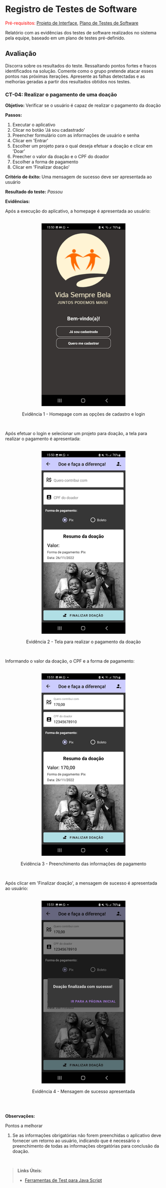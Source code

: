 # Registro de Testes de Software

<span style="color:red">Pré-requisitos: <a href="3-Projeto de Interface.md"> Projeto de Interface</a></span>, <a href="8-Plano de Testes de Software.md"> Plano de Testes de Software</a>

Relatório com as evidências dos testes de software realizados no sistema pela equipe, baseado em um plano de testes pré-definido.

## Avaliação

Discorra sobre os resultados do teste. Ressaltando pontos fortes e fracos identificados na solução. Comente como o grupo pretende atacar esses pontos nas próximas iterações. Apresente as falhas detectadas e as melhorias geradas a partir dos resultados obtidos nos testes.


### CT-04: Realizar o pagamento de uma doação

**Objetivo:** Verificar se o usuário é capaz de realizar o pagamento da doação

**Passos:** 
1.	Executar o aplicativo
2.	Clicar no botão 'Já sou cadastrado'
3.	Preencher formulário com as informações de usuário e senha
4.	Clicar em 'Entrar'
5.	Escolher um projeto para o qual deseja efetuar a doação e clicar em 'Doar'
6.	Preecher o valor da doação e o CPF do doador
7.	Escolher a forma de pagamento
8.	Clicar em 'Finalizar doação'

**Critério de êxito:** Uma mensagem de sucesso deve ser apresentada ao usuário

**Resultado do teste:** *Passou*

**Evidências:**

Após a execução do aplicativo, a homepage é apresentada ao usuário:
</br></br>
<p align="center">
<img src=https://raw.githubusercontent.com/ICEI-PUC-Minas-PMV-ADS/pmv-ads-2022-2-e3-proj-mov-t4-team-ong/main/docs/img/HomePage.jpeg width=270 heigth=270>
</p>
<p align="center"> Evidência 1 - Homepage com as opções de cadastro e login </p>
</br>

Após efetuar o login e selecionar um projeto para doação, a tela para realizar o pagamento é apresentada:
</br></br>
<p align="center">
<img src=https://raw.githubusercontent.com/ICEI-PUC-Minas-PMV-ADS/pmv-ads-2022-2-e3-proj-mov-t4-team-ong/main/docs/img/Tela%20de%20doacao.jpeg width=270 heigth=270>
</p>
<p align="center"> Evidência 2 - Tela para realizar o pagamento da doação </p>
</br>

Informando o valor da doação, o CPF e a forma de pagamento:
</br></br>
<p align="center">
<img src=https://raw.githubusercontent.com/ICEI-PUC-Minas-PMV-ADS/pmv-ads-2022-2-e3-proj-mov-t4-team-ong/main/docs/img/Dados%20da%20doacao.jpeg width=270 heigth=270>
</p>
<p align="center"> Evidência 3 - Preenchimento das informações de pagamento </p>
</br>

Após clicar em 'Finalizar doação', a mensagem de sucesso é apresentada ao usuário:
</br></br>
<p align="center">
<img src=https://raw.githubusercontent.com/ICEI-PUC-Minas-PMV-ADS/pmv-ads-2022-2-e3-proj-mov-t4-team-ong/main/docs/img/Doacao%20finalizada.jpeg width=270 heigth=270>
</p>
<p align="center"> Evidência 4 - Mensagem de sucesso apresentada </p>
</br></br>

**Observações:**

Pontos a melhorar

1) Se as informações obrigatórias não forem preenchidas o aplicativo deve fornecer um retorno ao usuário, indicando que é necessário o preenchimento de todas as informações obrgatórias para conclusão da doação.
</br>

> **Links Úteis**:
> - [Ferramentas de Test para Java Script](https://geekflare.com/javascript-unit-testing/)
